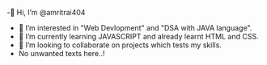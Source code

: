 -👋 Hi, I’m @amritrai404
- 👀 I’m interested in "Web Devlopment" and "DSA with JAVA language".
- 🌱 I’m currently learning JAVASCRIPT and already learnt HTML and CSS.
- 💞️ I’m looking to collaborate on projects which tests my skills.
- No unwanted texts here..!

<!---
amritrai404/amritrai404 is a ✨ special ✨ repository because its `README.md` (this file) appears on your GitHub profile.
You can click the Preview link to take a look at your changes.
--->
